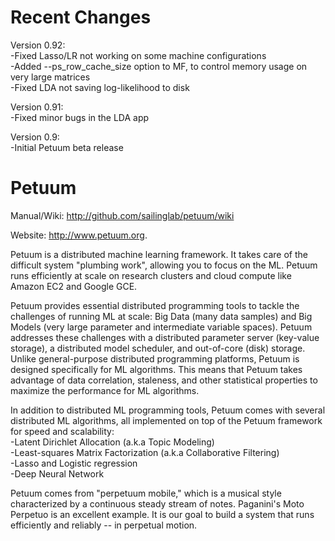 Recent Changes
==============

Version 0.92:<br>
-Fixed Lasso/LR not working on some machine configurations<br>
-Added --ps_row_cache_size option to MF, to control memory usage on very large matrices<br>
-Fixed LDA not saving log-likelihood to disk

Version 0.91:<br>
-Fixed minor bugs in the LDA app

Version 0.9:<br>
-Initial Petuum beta release

Petuum
==============

Manual/Wiki: http://github.com/sailinglab/petuum/wiki

Website: http://www.petuum.org.

Petuum is a distributed machine learning framework. It takes care of the difficult system "plumbing work", allowing you to focus on the ML. Petuum runs efficiently at scale on research clusters and cloud compute like Amazon EC2 and Google GCE.

Petuum provides essential distributed programming tools to tackle the challenges of running ML at scale: Big Data (many data samples) and Big Models (very large parameter and intermediate variable spaces). Petuum addresses these challenges with a distributed parameter server (key-value storage), a distributed model scheduler, and out-of-core (disk) storage. Unlike general-purpose distributed programming platforms, Petuum is designed specifically for ML algorithms. This means that Petuum takes advantage of data correlation, staleness, and other statistical properties to maximize the performance for ML algorithms.

In addition to distributed ML programming tools, Petuum comes with several distributed ML algorithms, all implemented on top of the Petuum framework for speed and scalability:<br>
-Latent Dirichlet Allocation (a.k.a Topic Modeling)<br>
-Least-squares Matrix Factorization (a.k.a Collaborative Filtering)<br>
-Lasso and Logistic regression<br>
-Deep Neural Network<br>

Petuum comes from "perpetuum mobile," which is a musical style characterized by a continuous steady stream of notes. Paganini's Moto Perpetuo is an excellent example. It is our goal to build a system that runs efficiently and reliably -- in perpetual motion.
